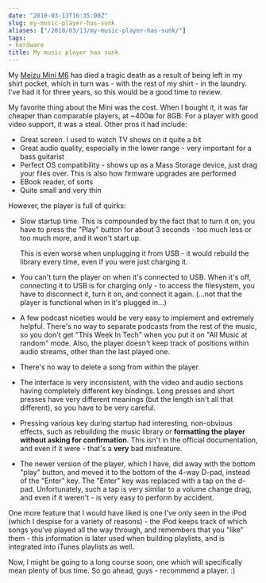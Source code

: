 ```yaml
---
date: "2010-03-13T16:35:00Z"
slug: my-music-player-has-sunk
aliases: ["/2010/03/13/my-music-player-has-sunk/"]
tags:
- hardware
title: My music player has sunk
---
```


My [Meizu Mini M6](http://en.wikipedia.org/wiki/Meizu_M6_miniPlayer) has died a
tragic death as a result of being left in my shirt pocket, which in turn was -
with the rest of my shirt - in the laundry. I've had it for three years, so
this would be a good time to review.

My favorite thing about the Mini was the cost. When I bought it, it was far
cheaper than comparable players, at ~400₪ for 8GB. For a player with good video
support, it was a steal. Other pros it had include:

* Great screen. I used to watch TV shows on it quite a bit
* Great audio quality, especially in the lower range - very important for a
  bass guitarist
* Perfect OS compatibility - shows up as a Mass Storage device, just drag your
  files over. This is also how firmware upgrades are performed
* EBook reader, of sorts
* Quite small and very thin

However, the player is full of quirks:

* Slow startup time. This is compounded by the fact that to turn it on, you
  have to press the "Play" button for about 3 seconds - too much less or too
  much more, and it won't start up.

  This is even worse when unplugging it from USB - it would rebuild the library
  every time, even if you were just charging it.
* You can't turn the player on when it's connected to USB. When it's off,
  connecting it to USB is for charging only - to access the filesystem, you
  have to disconnect it, turn it on, and connect it again. (...not that the
  player is functional when in it's plugged in...)
* A few podcast niceties would be very easy to implement and extremely helpful.
  There's no way to separate podcasts from the rest of the music, so you don't
  get "This Week In Tech" when you put it on "All Music at random" mode.  Also,
  the player doesn't keep track of positions within audio streams, other than
  the last played one.
* There's no way to delete a song from within the player.
* The interface is very inconsistent, with the video and audio sections having
  completely different key bindings. Long presses and short presses have very
  different meanings (but the length isn't all that different), so you have to
  be very careful.
* Pressing various key during startup had interesting, non-obvious effects,
  such as rebuilding the music library or **formatting the player without
  asking for confirmation**. This isn't in the official documentation, and even
  if it were - that's a **very** bad misfeature.
* The newer version of the player, which I have, did away with the bottom
  "play" button, and moved it to the bottom of the 4-way D-pad, instead of the
  "Enter" key. The "Enter" key was replaced with a tap on the d-pad.
  Unfortunately, such a tap is very similar to a volume change drag, and even
  if it weren't - is very easy to perform by accident.

One more feature that I would have liked is one I've only seen in the iPod
(which I despise for a variety of reasons) - the iPod keeps track of which
songs you've played all the way through, and remembers that you "like" them -
this information is later used when building playlists, and is integrated into
iTunes playlists as well.

Now, I might be going to a long course soon, one which will specifically mean
plenty of bus time. So go ahead, guys - recommend a player. :)
